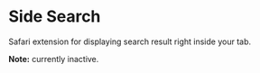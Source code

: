 # Side Search
Safari extension for displaying search result right inside your tab.

**Note:** currently inactive.
